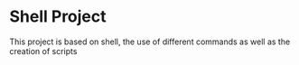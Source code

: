 # Shell Project

This project is based on shell, the use of different commands as well as the creation of scripts

